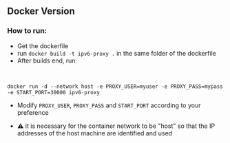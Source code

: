 ## Docker Version

### How to run:
- Get the dockerfile
- run `docker build -t ipv6-proxy .` in the same folder of the dockerfile
- After builds end, run:
</br>

`docker run -d --network host -e PROXY_USER=myuser -e PROXY_PASS=mypass -e START_PORT=30000 ipv6-proxy
`
- Modify `PROXY_USER`, `PROXY_PASS` and `START_PORT` according to your preference

- ⚠️ it is necessary for the container network to be "host" so that the IP addresses of the host machine are identified and used